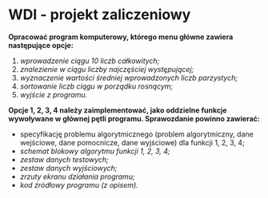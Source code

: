 # WDI - projekt zaliczeniowy

 **Opracować program komputerowy, którego menu główne zawiera następujące opcje:**
1. *wprowadzenie ciągu 10 liczb całkowitych;*
2. *znalezienie w ciągu liczby najczęściej występującej;*
3. *wyznaczenie wartości średniej wprowadzonych liczb parzystych;*
4. *sortowanie liczb ciągu w porządku rosnącym;*
5. *wyjście z programu.*

**Opcje 1, 2, 3, 4 należy zaimplementować, jako oddzielne funkcje wywoływane w głównej pętli programu.
Sprawozdanie powinno zawierać:**
- specyfikację problemu algorytmicznego (problem algorytmiczny, dane wejściowe, dane pomocnicze, dane wyjściowe) dla funkcji 1, 2, 3, 4;
- *schemat blokowy algorytmu funkcji  1, 2, 3, 4;*
- *zestaw danych testowych;*
- *zestaw danych wyjściowych;*
- *zrzuty ekranu działania programu;*
- *kod źródłowy programu (z opisem).*
